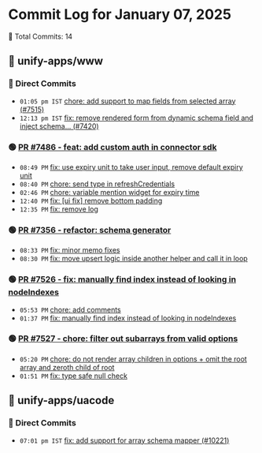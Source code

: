 # Commit Log for January 07, 2025

📝 Total Commits: 14

## 📁 unify-apps/www

### 🔨 Direct Commits

- `01:05 pm IST` [chore: add support to map fields from selected array (#7515)](https://github.com/unify-apps/www/commit/74400d1238e61bb63696e44807325a9df7a4a260)
- `12:13 pm IST` [fix: remove rendered form from dynamic schema field and inject schema… (#7420)](https://github.com/unify-apps/www/commit/536cd7bbd0e22e4852bfdd0527067be53c0f915f)

### 🟢 [PR #7486 - feat: add custom auth in connector sdk](https://github.com/unify-apps/www/pull/7486)

- `08:49 PM` [fix: use expiry unit to take user input, remove default expiry unit](https://github.com/unify-apps/www/commit/7f2676056be9b9674041752d7c3cc8f4be4751f2)
- `08:40 PM` [chore: send type in refreshCredentials](https://github.com/unify-apps/www/commit/1dbb464940e2298220a94970b4c11f93a5a4c146)
- `02:46 PM` [chore: variable mention widget for expiry time](https://github.com/unify-apps/www/commit/036f0620474da515869de9eb4101c0ca94280da5)
- `12:40 PM` [fix: [ui fix] remove bottom padding](https://github.com/unify-apps/www/commit/00b8d514dd3c1cd7d5e49100cdde485d6605e988)
- `12:35 PM` [fix: remove log](https://github.com/unify-apps/www/commit/6877683d33f2d2f135ee4749b51f8a7d64a62068)

### 🟢 [PR #7356 - refactor: schema generator](https://github.com/unify-apps/www/pull/7356)

- `08:33 PM` [fix: minor memo fixes](https://github.com/unify-apps/www/commit/afce546afeba758b849bce280b47d27f09be6bcb)
- `08:30 PM` [fix: move upsert logic inside another helper and call it in loop](https://github.com/unify-apps/www/commit/e618ec93f2420bd0a922b6046536af4e6117f279)

### 🟢 [PR #7526 - fix: manually find index instead of looking in nodeIndexes](https://github.com/unify-apps/www/pull/7526)

- `05:53 PM` [chore: add comments](https://github.com/unify-apps/www/commit/b593daccff72c903c244f5445cf814da289bfa5e)
- `01:37 PM` [fix: manually find index instead of looking in nodeIndexes](https://github.com/unify-apps/www/commit/c78cd898bcafc36b341fdc77956bbafb67edefd6)

### 🟢 [PR #7527 - chore: filter out subarrays from valid options](https://github.com/unify-apps/www/pull/7527)

- `05:20 PM` [chore: do not render array children in options + omit the root array and zeroth child of root](https://github.com/unify-apps/www/commit/438dfa76e0d4847641e67c28b07295994fec3b10)
- `01:51 PM` [fix: type safe null check](https://github.com/unify-apps/www/commit/c7d4894983a808cada883777d58b7d811c0ca73d)

## 📁 unify-apps/uacode

### 🔨 Direct Commits

- `07:01 pm IST` [fix: add support for array schema mapper (#10221)](https://github.com/unify-apps/uacode/commit/0a9cfc60f2a281d820381e598f15ecfa6f79a269)


